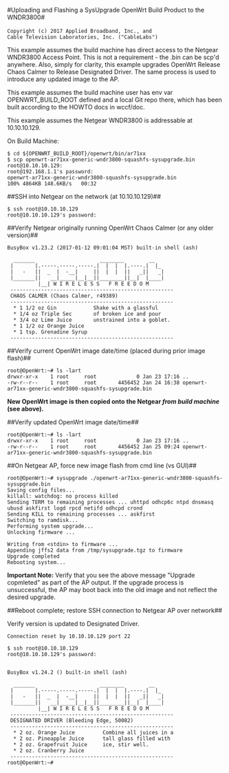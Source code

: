 #Uploading and Flashing a SysUpgrade OpenWrt Build Product to the WNDR3800#
    
`Copyright (c) 2017 Applied Broadband, Inc., and`
`                   Cable Television Laboratories, Inc. ("CableLabs")`

This example assumes the build machine has direct access to the Netgear WNDR3800 Access Point.  This is not a requirement - the .bin can be scp'd anywhere.  Also, simply for clarity, this example upgrades OpenWrt Release Chaos Calmer to Release Designated Driver.  The same process is used to introduce any updated image to the AP.

This example assumes the build machine user has env var OPENWRT_BUILD_ROOT defined and a local Git repo there, which has been built according to the HOWTO docs in wccf/doc.
    
This example assumes the Netgear WNDR3800 is addressable at 10.10.10.129.
    
On Build Machine:
    
    $ cd ${OPENWRT_BUILD_ROOT}/openwrt/bin/ar71xx
    $ scp openwrt-ar71xx-generic-wndr3800-squashfs-sysupgrade.bin root@10.10.10.129:
    root@192.168.1.1's password:
    openwrt-ar71xx-generic-wndr3800-squashfs-sysupgrade.bin            100% 4864KB 148.6KB/s   00:32
        
    
##SSH into Netgear on the network (at 10.10.10.129)##
    
    $ ssh root@10.10.10.129
    root@10.10.10.129's password:
    
##Verify Netgear originally running OpenWrt Chaos Calmer (or any older version)##
    
    BusyBox v1.23.2 (2017-01-12 09:01:04 MST) built-in shell (ash)
    
      _______                     ________        __
     |       |.-----.-----.-----.|  |  |  |.----.|  |_
     |   -   ||  _  |  -__|     ||  |  |  ||   _||   _|
     |_______||   __|_____|__|__||________||__|  |____|
              |__| W I R E L E S S   F R E E D O M
     -----------------------------------------------------
     CHAOS CALMER (Chaos Calmer, r49389)
     -----------------------------------------------------
      * 1 1/2 oz Gin            Shake with a glassful
      * 1/4 oz Triple Sec       of broken ice and pour
      * 3/4 oz Lime Juice       unstrained into a goblet.
      * 1 1/2 oz Orange Juice
      * 1 tsp. Grenadine Syrup
     -----------------------------------------------------
    

##Verify current OpenWrt image date/time (placed during prior image flash)##
    
    root@OpenWrt:~# ls -lart
    drwxr-xr-x    1 root     root             0 Jan 23 17:16 ..
    -rw-r--r--    1 root     root       4456452 Jan 24 16:38 openwrt-ar71xx-generic-wndr3800-squashfs-sysupgrade.bin
    
**New OpenWrt image is then copied onto the Netgear *from build machine* (see above).**

    
##Verify updated OpenWrt image date/time##
    
    root@OpenWrt:~# ls -lart
    drwxr-xr-x    1 root     root             0 Jan 23 17:16 ..
    -rw-r--r--    1 root     root       4456452 Jan 25 09:24 openwrt-ar71xx-generic-wndr3800-squashfs-sysupgrade.bin
    

##On Netgear AP, force new image flash from cmd line (vs GUI)##

    root@OpenWrt:~# sysupgrade ./openwrt-ar71xx-generic-wndr3800-squashfs-sysupgrade.bin
    Saving config files...
    killall: watchdog: no process killed
    Sending TERM to remaining processes ... uhttpd odhcp6c ntpd dnsmasq ubusd askfirst logd rpcd netifd odhcpd crond
    Sending KILL to remaining processes ... askfirst
    Switching to ramdisk...
    Performing system upgrade...
    Unlocking firmware ...
    
    Writing from <stdin> to firmware ...
    Appending jffs2 data from /tmp/sysupgrade.tgz to firmware
    Upgrade completed
    Rebooting system...

**Important Note:** Verify that you see the above message "Upgrade copmleted" as part of the AP output.  If the upgrade process is unsuccessful, the AP may boot back into the old image and not reflect the desired upgrade.

##Reboot complete; restore SSH connection to Netgear AP over network##

Verify version is updated to Designated Driver.
    
    Connection reset by 10.10.10.129 port 22
    
    $ ssh root@10.10.10.129
    root@10.10.10.129's password:
    
    
    BusyBox v1.24.2 () built-in shell (ash)
    
      _______                     ________        __
     |       |.-----.-----.-----.|  |  |  |.----.|  |_
     |   -   ||  _  |  -__|     ||  |  |  ||   _||   _|
     |_______||   __|_____|__|__||________||__|  |____|
              |__| W I R E L E S S   F R E E D O M
     -----------------------------------------------------
     DESIGNATED DRIVER (Bleeding Edge, 50082)
     -----------------------------------------------------
      * 2 oz. Orange Juice         Combine all juices in a
      * 2 oz. Pineapple Juice      tall glass filled with
      * 2 oz. Grapefruit Juice     ice, stir well.
      * 2 oz. Cranberry Juice
     -----------------------------------------------------
    root@OpenWrt:~#
    
